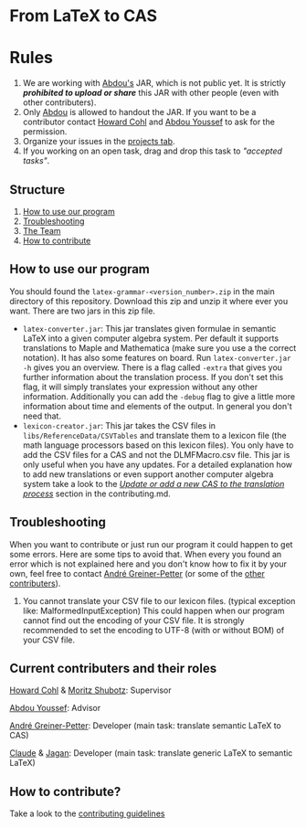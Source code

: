 # From LaTeX to CAS

# Rules
1. We are working with [Abdou's](https://github.com/abdouyoussef) JAR, which is not public yet. It is strictly **_prohibited to upload or share_**  this JAR with other people (even with other contributers). 
2. Only [Abdou](https://github.com/abdouyoussef) is allowed to handout the JAR. If you want to be a contributor contact [Howard Cohl](https://github.com/HowardCohl) and [Abdou Youssef](https://github.com/abdouyoussef) to ask for the permission.
3. Organize your issues in the [projects tab](https://github.com/TU-Berlin/latex-grammar/projects).
4. If you working on an open task, drag and drop this task to _"accepted tasks"_.

## Structure
1. [How to use our program](#howTo)
2. [Troubleshooting](#troubleshooting)
3. [The Team](#contributers)
4. [How to contribute](https://github.com/TU-Berlin/latex-grammar/edit/master/CONTRIBUTING.md)

## How to use our program<a name="howTo"></a>
You should found the `latex-grammar-<version_number>.zip` in the main directory of this repository. Download this zip and unzip it where ever you want. There are two jars in this zip file.
* `latex-converter.jar`: This jar translates given formulae in semantic LaTeX into a given computer algebra system. Per default it supports translations to Maple and Mathematica (make sure you use a the correct notation). It has also some features on board. Run `latex-converter.jar -h` gives you an overview. There is a flag called `-extra` that gives you further information about the translation process. If you don't set this flag, it will simply translates your expression without any other information. Additionally you can add the `-debug` flag to give a little more information about time and elements of the output. In general you don't need that.
* `lexicon-creator.jar`: This jar takes the CSV files in `libs/ReferenceData/CSVTables` and translate them to a lexicon file (the math language processors based on this lexicon files). You only have to add the CSV files for a CAS and not the DLMFMacro.csv file. This jar is only useful when you have any updates. For a detailed explanation how to add new translations or even support another computer algebra system take a look to the _[Update or add a new CAS to the translation process](https://github.com/TU-Berlin/latex-grammar/edit/master/CONTRIBUTING.md#howToUpdate)_ section in the contributing.md.

## Troubleshooting<a name="troubleshooting"></a>
When you want to contribute or just run our program it could happen to get some errors. Here are some tips to avoid that. When every you found an error which is not explained here and you don't know how to fix it by your own, feel free to contact [André Greiner-Petter](https://github.com/AndreG-P) (or some of the [other contributers](#contributers)).

1. You cannot translate your CSV file to our lexicon files. (typical exception like: MalformedInputException)
This could happen when our program cannot find out the encoding of your CSV file. It is strongly recommended to set the encoding to UTF-8 (with or without BOM) of your CSV file.

## Current contributers and their roles<a name="contributers"></a>
[Howard Cohl](https://github.com/HowardCohl) & [Moritz Shubotz](https://github.com/physikerwelt): Supervisor

[Abdou Youssef](https://github.com/abdouyoussef): Advisor

[André Greiner-Petter](https://github.com/AndreG-P): Developer (main task: translate semantic LaTeX to CAS)

[Claude](https://github.com/ClaudeZou) & [Jagan](https://github.com/notjagan): Developer (main task: translate generic LaTeX to semantic LaTeX)

## How to contribute?
Take a look to the [contributing guidelines](https://github.com/TU-Berlin/latex-grammar/edit/master/CONTRIBUTING.md)
